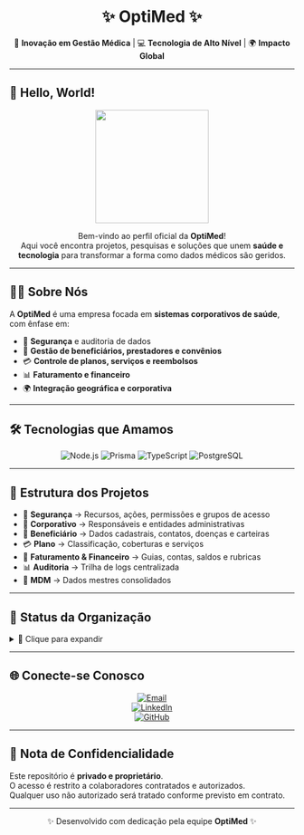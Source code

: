 <h1 align="center">
  ✨ OptiMed ✨
</h1>

<div align="center">

🔬 **Inovação em Gestão Médica** | 💻 **Tecnologia de Alto Nível** | 🌍 **Impacto Global**

</div>

---

## 👋 Hello, World!

<div align="center">
  
<img src="https://octodex.github.com/images/bouncercat.png" width="200" />

Bem-vindo ao perfil oficial da **OptiMed**!  
Aqui você encontra projetos, pesquisas e soluções que unem **saúde e tecnologia** para transformar a forma como dados médicos são geridos.

</div>

---

## 🧑‍💻 Sobre Nós
A **OptiMed** é uma empresa focada em **sistemas corporativos de saúde**, com ênfase em:

- 🔐 **Segurança** e auditoria de dados  
- 🏥 **Gestão de beneficiários, prestadores e convênios**  
- 💳 **Controle de planos, serviços e reembolsos**  
- 📊 **Faturamento e financeiro**  
- 🌍 **Integração geográfica e corporativa**  

---

## 🛠 Tecnologias que Amamos
<div align="center">

![Node.js](https://img.shields.io/badge/Node.js-339933?style=for-the-badge&logo=node.js&logoColor=white)
![Prisma](https://img.shields.io/badge/Prisma-2D3748?style=for-the-badge&logo=prisma&logoColor=white)
![TypeScript](https://img.shields.io/badge/TypeScript-007ACC?style=for-the-badge&logo=typescript&logoColor=white)
![PostgreSQL](https://img.shields.io/badge/PostgreSQL-316192?style=for-the-badge&logo=postgresql&logoColor=white)

</div>

---

## 📂 Estrutura dos Projetos
- 🔐 **Segurança** → Recursos, ações, permissões e grupos de acesso  
- 🏢 **Corporativo** → Responsáveis e entidades administrativas  
- 👥 **Beneficiário** → Dados cadastrais, contatos, doenças e carteiras  
- 💳 **Plano** → Classificação, coberturas e serviços  
- 🧾 **Faturamento & Financeiro** → Guias, contas, saldos e rubricas  
- 📊 **Auditoria** → Trilha de logs centralizada  
- 🧬 **MDM** → Dados mestres consolidados  

---

## 📜 Status da Organização

<details>
  <summary>📌 Clique para expandir</summary>
<div align="left">

```js
const OptiMed = {
  mission: "Transformar a gestão médica com tecnologia de ponta",
  values: ["Segurança", "Inovação", "Escalabilidade", "Confiança"],
  stack: {
    backend: ["Node.js", "Prisma", "PostgreSQL"],
    frontend: ["React", "Next.js"],
    devops: ["CI/CD", "Docker", "Kubernetes"]
  },
  motto: "Saúde inteligente, dados seguros."
}
```

</div>
</details>

---

## 🌐 Conecte-se Conosco
<div align="center">

[![Email](https://img.shields.io/badge/Email-Contato-red?style=for-the-badge&logo=gmail)](mailto:contato@optimed.com)  
[![LinkedIn](https://img.shields.io/badge/LinkedIn-OptiMed-blue?style=for-the-badge&logo=linkedin)](https://www.linkedin.com)  
[![GitHub](https://img.shields.io/badge/GitHub-OptiMed-black?style=for-the-badge&logo=github)](https://github.com/Opti-Med)

</div>

---

## 📌 Nota de Confidencialidade
Este repositório é **privado e proprietário**.  
O acesso é restrito a colaboradores contratados e autorizados.  
Qualquer uso não autorizado será tratado conforme previsto em contrato.

---

<div align="center">

✨ Desenvolvido com dedicação pela equipe **OptiMed** ✨

</div>
